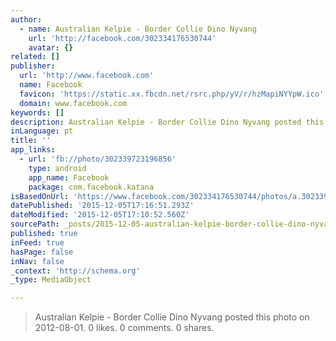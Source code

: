 ```yaml
---
author:
  - name: Australian Kelpie - Border Collie Dino Nyvang
    url: 'http://facebook.com/302334176530744'
    avatar: {}
related: []
publisher:
  url: 'http://www.facebook.com'
  name: Facebook
  favicon: 'https://static.xx.fbcdn.net/rsrc.php/yV/r/hzMapiNYYpW.ico'
  domain: www.facebook.com
keywords: []
description: Australian Kelpie - Border Collie Dino Nyvang posted this photo on 2012-08-01. 0 likes. 0 comments. 0 shares.
inLanguage: pt
title: ''
app_links:
  - url: 'fb://photo/302339723196856'
    type: android
    app_name: Facebook
    package: com.facebook.katana
isBasedOnUrl: 'https://www.facebook.com/302334176530744/photos/a.302339709863524.62761.302334176530744/302339723196856/?type=3'
datePublished: '2015-12-05T17:16:51.293Z'
dateModified: '2015-12-05T17:10:52.560Z'
sourcePath: _posts/2015-12-05-australian-kelpie-border-collie-dino-nyvang-posted-this-ph.md
published: true
inFeed: true
hasPage: false
inNav: false
_context: 'http://schema.org'
_type: MediaObject

---
```

> Australian Kelpie - Border Collie Dino Nyvang posted this photo on 2012-08-01&period; 0 likes&period; 0 comments&period; 0 shares&period;